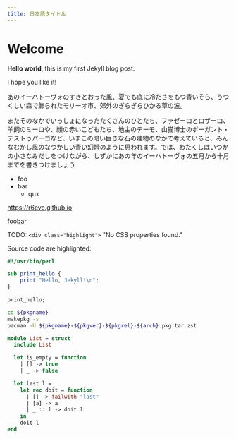 ```yaml
---
title: 日本語タイトル
---
```


# Welcome

**Hello world**, this is my first Jekyll blog post.

I hope you like it!

あのイーハトーヴォのすきとおった風、夏でも底に冷たさをもつ青いそら、うつくしい森で飾られたモリーオ市、郊外のぎらぎらひかる草の波。

またそのなかでいっしょになったたくさんのひとたち、ファゼーロとロザーロ、羊飼のミーロや、顔の赤いこどもたち、地主のテーモ、山猫博士のボーガント・デストゥパーゴなど、いまこの暗い巨きな石の建物のなかで考えていると、みんなむかし風のなつかしい青い幻燈のように思われます。では、わたくしはいつかの小さなみだしをつけながら、しずかにあの年のイーハトーヴォの五月から十月までを書きつけましょう

- foo
- bar
  - qux

https://r6eve.github.io

[foobar](https://r6eve.github.io)

TODO: `<div class="highlight">` "No CSS properties found."

Source code are highlighted:

```perl
#!/usr/bin/perl

sub print_hello {
    print "Hello, Jekyll!\n";
}

print_hello;
```

```bash
cd ${pkgname}
makepkg -s
pacman -U ${pkgname}-${pkgver}-${pkgrel}-${arch}.pkg.tar.zst
```

```ocaml
module List = struct
  include List

  let is_empty = function
    | [] -> true
    | _ -> false

  let last l =
    let rec doit = function
      | [] -> failwith "last"
      | [a] -> a
      | _ :: l -> doit l
    in
    doit l
end
```

